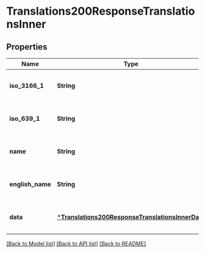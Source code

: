 # Translations200ResponseTranslationsInner


## Properties
Name | Type | Description | Notes
------------ | ------------- | ------------- | -------------
**iso_3166_1** | **String** |  | [optional] [default to nothing]
**iso_639_1** | **String** |  | [optional] [default to nothing]
**name** | **String** |  | [optional] [default to nothing]
**english_name** | **String** |  | [optional] [default to nothing]
**data** | [***Translations200ResponseTranslationsInnerData**](Translations200ResponseTranslationsInnerData.md) |  | [optional] [default to nothing]


[[Back to Model list]](../README.md#models) [[Back to API list]](../README.md#api-endpoints) [[Back to README]](../README.md)


